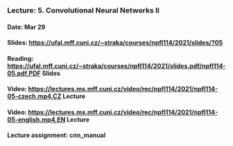 ### Lecture: 5. Convolutional Neural Networks II
#### Date: Mar 29
#### Slides: https://ufal.mff.cuni.cz/~straka/courses/npfl114/2021/slides/?05
#### Reading: https://ufal.mff.cuni.cz/~straka/courses/npfl114/2021/slides.pdf/npfl114-05.pdf,PDF Slides
#### Video: https://lectures.ms.mff.cuni.cz/video/rec/npfl114/2021/npfl114-05-czech.mp4,CZ Lecture
#### Video: https://lectures.ms.mff.cuni.cz/video/rec/npfl114/2021/npfl114-05-english.mp4,EN Lecture
#### Lecture assignment: cnn_manual
